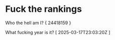 # Fuck the rankings

Who the hell am I?
{ 24418159 }

What fucking year is it?
[ 2025-03-17T23:03:20Z ]
